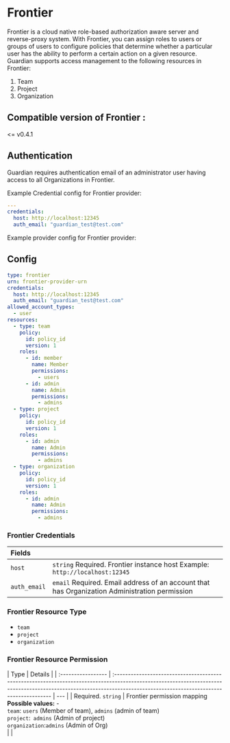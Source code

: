 # Frontier

Frontier is a cloud native role-based authorization aware server and reverse-proxy system. With Frontier, you can assign roles to users or groups of users to configure policies that determine whether a particular user has the ability to perform a certain action on a given resource. Guardian supports access management to the following resources in Frontier:

1. Team
2. Project
3. Organization

## Compatible version of Frontier :

<= v0.4.1

## Authentication

Guardian requires authentication email of an administrator user having access to all Organizations in Frontier.

Example Credential config for Frontier provider:

```yaml
---
credentials:
  host: http://localhost:12345
  auth_email: "guardian_test@test.com"
```

Example provider config for Frontier provider:

## Config

```yaml title="sample.config.yaml"
type: frontier
urn: frontier-provider-urn
credentials:
  host: http://localhost:12345
  auth_email: "guardian_test@test.com"
allowed_account_types:
  - user
resources:
  - type: team
    policy:
      id: policy_id
      version: 1
    roles:
      - id: member
        name: Member
        permissions:
          - users
      - id: admin
        name: Admin
        permissions:
          - admins
  - type: project
    policy:
      id: policy_id
      version: 1
    roles:
      - id: admin
        name: Admin
        permissions:
          - admins
  - type: organization
    policy:
      id: policy_id
      version: 1
    roles:
      - id: admin
        name: Admin
        permissions:
          - admins
```

### Frontier Credentials

| Fields       |                                                                                               |
| :----------- | :-------------------------------------------------------------------------------------------- |
| `host`       | `string` Required. Frontier instance host Example: `http://localhost:12345`                   |
| `auth_email` | `email` Required. Email address of an account that has Organization Administration permission |

### Frontier Resource Type

- `team`
- `project`
- `organization`

### Frontier Resource Permission

| Type               | Details                                                                                                                                                                                                              |
| :----------------- | :------------------------------------------------------------------------------------------------------------------------------------------------------------------------------------------------------------------- | --- |
| Required. `string` | Frontier permission mapping **Possible values:** - <br/>`team`: `users` \(Member of team\), `admins` \(admin of team\) <br/>`project`:` admins` (Admin of project)<br/> `organization`:`admins` (Admin of Org) <br/> |     |
